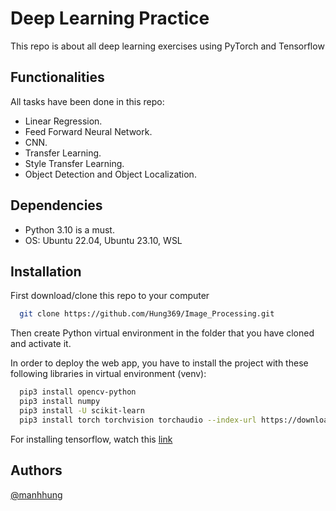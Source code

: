 
# Deep Learning Practice

This repo is about all deep learning exercises using PyTorch and Tensorflow

## Functionalities
All tasks have been done in this repo:
- Linear Regression.
- Feed Forward Neural Network.
- CNN.
- Transfer Learning.
- Style Transfer Learning.
- Object Detection and Object Localization.


## Dependencies
* Python 3.10 is a must.
* OS: Ubuntu 22.04, Ubuntu 23.10, WSL
## Installation
First download/clone this repo to your computer
```bash
  git clone https://github.com/Hung369/Image_Processing.git
```
Then create Python virtual environment in the folder that you have cloned and activate it.

In order to deploy the web app, you have to install the project with these following libraries in virtual environment (venv):

```bash
  pip3 install opencv-python
  pip3 install numpy
  pip3 install -U scikit-learn
  pip3 install torch torchvision torchaudio --index-url https://download.pytorch.org/whl/cu118
```
For installing tensorflow, watch this [link](https://www.tensorflow.org/install/pip)
    
## Authors

[@manhhung](https://github.com/Hung369)

